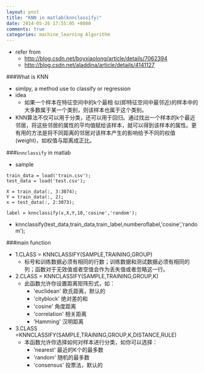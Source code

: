 ```yaml
---
layout: post
title: "KNN in matlab(knnclassify)"
date: 2014-05-26 17:55:05 +0800
comments: true
categories: machine_learning Algorithm
---
```

- refer from 
	- http://blog.csdn.net/boyxiaolong/article/details/7062394
	- http://blog.csdn.net/aladdina/article/details/4141127

###What is KNN
- simlpy, a method use to classify or regression
- idea
	- 如果一个样本在特征空间中的k个最相 似(即特征空间中最邻近)的样本中的大多数属于某一个类别，则该样本也属于这个类别。
- KNN算法不仅可以用于分类，还可以用于回归。通过找出一个样本的k个最近邻居，将这些邻居的属性的平均值赋给该样本，就可以得到该样本的属性。更有用的方法是将不同距离的邻居对该样本产生的影响给予不同的权值(weight)，如权值与距离成正比。
<!--more-->

###`knnclassify` in matlab
- sample
```
train_data = load('train.csv');
test_data = load('test.csv');

X = train_data(:, 3:3074);
Y = train_data(:, 2);
x = test_data(:, 2:3073);

label = knnclassify(x,X,Y,10,'cosine','random');
```
- knnclassify(test_data,train_data,train_label,numberoflabel,'cosine','random'); 

###main function
- 1.CLASS = KNNCLASSIFY(SAMPLE,TRAINING,GROUP) 
	- 标号和训练数据必须有相同的行数；训练数据和测试数据必须有相同的列；函数对于无效值或者空值会作为丢失值或者忽略这一行。
- 2.CLASS = KNNCLASSIFY(SAMPLE,TRAINING,GROUP,K)
	- 此函数允许你设置距离矩阵形式，如：
		- 'euclidean'    欧氏距离，默认的
        - 'cityblock'    绝对差的和
        - 'cosine'     角度距离
        - 'correlation' 相关距离
        - 'Hamming'      汉明距离
- 3.CLASS =KNNCLASSIFY(SAMPLE,TRAINING,GROUP,K,DISTANCE,RULE)
	- 本函数允许你选择如何对样本进行分类，如你可以选择：
        - 'nearest'  最近的K个的最多数
        - 'random'    随机的最多数
        - 'consensus' 投票法，默认的